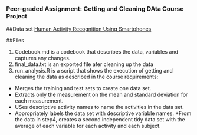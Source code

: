 ### Peer-graded Assignment: Getting and Cleaning DAta Course Project

##Data set
[Human Activity Recognition Using Smartphones](http://archive.ics.uci.edu/ml/datasets/Human+Activity+Recognition+Using+Smartphones)

##Files
1. Codebook.md is a codebook that describes the data, variables and captures any changes.
2. final_data.txt is an exported file afer cleaning up the data
3. run_analysis.R is a script that shows the execution of getting and cleaning the data as described in the course requirements:
  + Merges the training and test sets to create one data set.
  + Extracts only the measurement on the mean and standard deviation for each measurement.
  + USes descriptive activity names to name the activities in the data set.
  + Appropriately labels the data set with descriptive variable names.
  +From the data in step4, creates a second independent tidy data set with the average of each variable for each activity and each subject.
